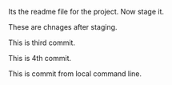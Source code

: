 Its the readme file for the project. Now stage it.

These are chnages after staging.

This is third commit.

This is 4th commit.

This is commit from local command line.
